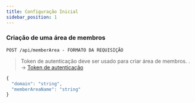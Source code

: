 ```yaml
---
title: Configuração Inicial
sidebar_position: 1
---
```


### Criação de uma área de membros

`POST /api/memberArea - FORMATO DA REQUISIÇÃO`

> Token de autenticação deve ser usado para criar área de membros. . → [Token de autenticação](/abmexmembers-doc/docs/token-acess/token-auth)


```ts
{
  "domain": "string",
  "memberAreaName": "string"
}
```

